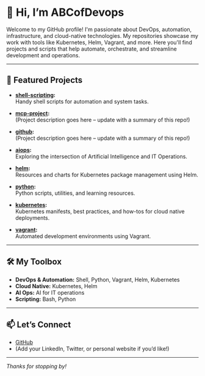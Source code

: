 # 👋 Hi, I’m ABCofDevops

Welcome to my GitHub profile! I'm passionate about DevOps, automation, infrastructure, and cloud-native technologies. My repositories showcase my work with tools like Kubernetes, Helm, Vagrant, and more. Here you'll find projects and scripts that help automate, orchestrate, and streamline development and operations.

---

## 🚀 Featured Projects

- **[shell-scripting](https://github.com/abcofdevops/shell-scripting):**  
  Handy shell scripts for automation and system tasks.

- **[mcp-project](https://github.com/abcofdevops/mcp-project):**  
  (Project description goes here – update with a summary of this repo!)

- **[github](https://github.com/abcofdevops/github):**  
  (Project description goes here – update with a summary of this repo!)

- **[aiops](https://github.com/abcofdevops/aiops):**  
  Exploring the intersection of Artificial Intelligence and IT Operations.

- **[helm](https://github.com/abcofdevops/helm):**  
  Resources and charts for Kubernetes package management using Helm.

- **[python](https://github.com/abcofdevops/python):**  
  Python scripts, utilities, and learning resources.

- **[kubernetes](https://github.com/abcofdevops/kubernetes):**  
  Kubernetes manifests, best practices, and how-tos for cloud native deployments.

- **[vagrant](https://github.com/abcofdevops/vagrant):**  
  Automated development environments using Vagrant.

---

## 🛠️ My Toolbox

- **DevOps & Automation:** Shell, Python, Vagrant, Helm, Kubernetes
- **Cloud Native:** Kubernetes, Helm
- **AI Ops:** AI for IT operations
- **Scripting:** Bash, Python

---

## 📫 Let’s Connect

- [GitHub](https://github.com/abcofdevops)
- (Add your LinkedIn, Twitter, or personal website if you’d like!)

---

_Thanks for stopping by!_  
